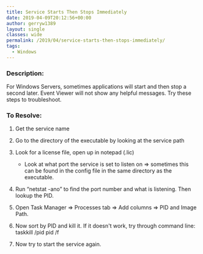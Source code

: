 ```yaml
---
title: Service Starts Then Stops Immediately
date: 2019-04-09T20:12:56+00:00
author: gerryw1389
layout: single
classes: wide
permalink: /2019/04/service-starts-then-stops-immediately/
tags:
  - Windows
---
```

<!--more-->

### Description:

For Windows Servers, sometimes applications will start and then stop a second later. Event Viewer will not show any helpful messages. Try these steps to troubleshoot.

### To Resolve:

1. Get the service name

2. Go to the directory of the executable by looking at the service path

3. Look for a license file, open up in notepad (.lic)

   - Look at what port the service is set to listen on => sometimes this can be found in the config file in the same directory as the executable.

4. Run &#8220;netstat -ano&#8221; to find the port number and what is listening. Then lookup the PID.

5. Open Task Manager => Processes tab => Add columns => PID and Image Path.

6. Now sort by PID and kill it. If it doesn't work, try through command line: taskkill /pid pid /f

7. Now try to start the service again.